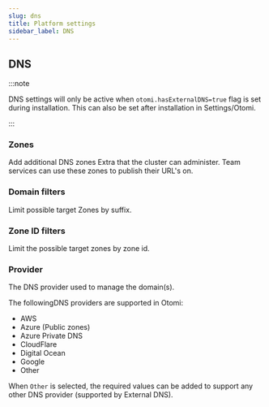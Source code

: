 ```yaml
---
slug: dns
title: Platform settings
sidebar_label: DNS
---
```


## DNS

:::note

DNS settings will only be active when `otomi.hasExternalDNS=true` flag is set during installation. This can also be set after installation in Settings/Otomi.

:::

### Zones

Add additional DNS zones Extra that the cluster can administer. Team services can use these zones to publish their URL's on.

### Domain filters

Limit possible target Zones by suffix.

### Zone ID filters

Limit the possible target zones by zone id.


### Provider

The DNS provider used to manage the domain(s).

The followingDNS providers are supported in Otomi:

- AWS
- Azure (Public zones)
- Azure Private DNS
- CloudFlare
- Digital Ocean
- Google
- Other

When `Other` is selected, the required values can be added to support any other DNS provider (supported by External DNS).
